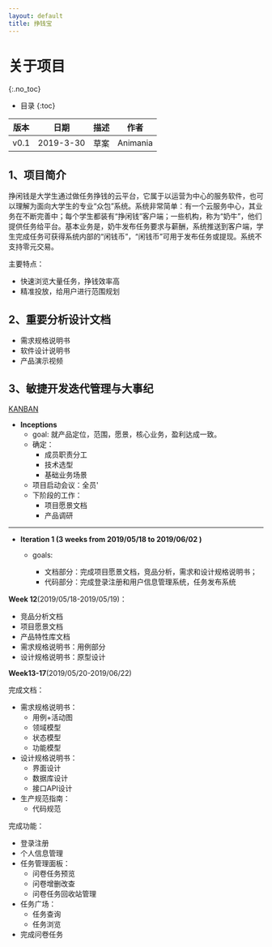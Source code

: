 ```yaml
---
layout: default
title: 挣钱宝
---
```


# 关于项目
{:.no_toc}

* 目录
{:toc}

| 版本 |   日期    | 描述 |  作者   |
| :--: | :-------: | :--: | :-----: |
| v0.1 | 2019-3-30 | 草案 | Animania |

## 1、项目简介

挣闲钱是大学生通过做任务挣钱的云平台，它属于以运营为中心的服务软件，也可以理解为面向大学生的专业“众包”系统。系统非常简单：有一个云服务中心，其业务在不断完善中；每个学生都装有“挣闲钱”客户端；一些机构，称为“奶牛”，他们提供任务给平台。基本业务是，奶牛发布任务要求与薪酬，系统推送到客户端，学生完成任务可获得系统内部的“闲钱币”，“闲钱币”可用于发布任务或提现。系统不支持零元交易。

主要特点：
* 快速浏览大量任务，挣钱效率高
* 精准投放，给用户进行范围规划


## 2、重要分析设计文档

* 需求规格说明书
* 软件设计说明书
* 产品演示视频

## 3、敏捷开发迭代管理与大事纪

[KANBAN](https://github.com/orgs/software-system-analysis-and-design/projects)

* **Inceptions**
  * goal: 就产品定位，范围，愿景，核心业务，盈利达成一致。
  * 确定：
    * 成员职责分工
    * 技术选型
    * 基础业务场景
  * 项目启动会议：全员'
  * 下阶段的工作：
    * 项目愿景文档
    * 产品调研

---------
* **Iteration 1 (3 weeks from 2019/05/18  to 2019/06/02 )**

  * goals:

    * 文档部分：完成项目愿景文档，竞品分析，需求和设计规格说明书；
    * 代码部分：完成登录注册和用户信息管理系统，任务发布系统


**Week 12**(2019/05/18-2019/05/19)：

* 竞品分析文档
* 项目愿景文档
* 产品特性库文档
* 需求规格说明书：用例部分
* 设计规格说明书：原型设计

**Week13-17**(2019/05/20-2019/06/22)

完成文档：

* 需求规格说明书：
  * 用例+活动图
  * 领域模型
  * 状态模型
  * 功能模型
* 设计规格说明书：
  * 界面设计
  * 数据库设计
  * 接口API设计
* 生产规范指南：
  * 代码规范

完成功能：

* 登录注册
* 个人信息管理
* 任务管理面板：
  * 问卷任务预览
  * 问卷增删改查
  * 问卷任务回收站管理
* 任务广场：
  * 任务查询
  * 任务浏览
* 完成问卷任务

